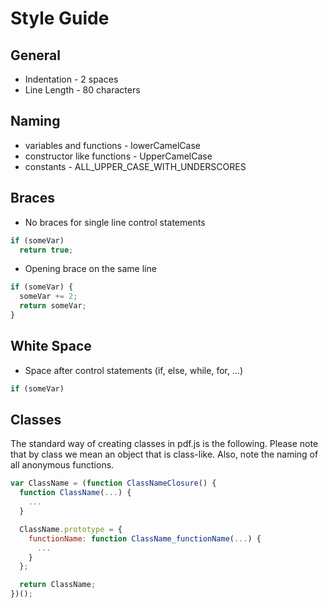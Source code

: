 # Style Guide
## General
* Indentation - 2 spaces
* Line Length - 80 characters

## Naming
* variables and functions - lowerCamelCase
* constructor like functions - UpperCamelCase
* constants - ALL_UPPER_CASE_WITH_UNDERSCORES

## Braces
* No braces for single line control statements

```javascript
if (someVar)
  return true;
```
* Opening brace on the same line

```javascript
if (someVar) {
  someVar += 2;
  return someVar;
}
```

## White Space
* Space after control statements (if, else, while, for, ...)

```javascript
if (someVar)
```

## Classes
The standard way of creating classes in pdf.js is the following. Please note that by class we mean an object that is class-like. Also, note the naming of all anonymous functions.

```javascript
var ClassName = (function ClassNameClosure() {
  function ClassName(...) {
    ...
  }

  ClassName.prototype = {
    functionName: function ClassName_functionName(...) {
      ...
    }
  };

  return ClassName;
})();
```